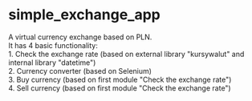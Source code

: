 # simple_exchange_app 
A virtual currency exchange based on PLN.\
It has 4 basic functionality:\
        1. Check the exchange rate (based on external library "kursywalut" and internal library "datetime")\
        2. Currency converter (based on Selenium)\
        3. Buy currency (based on first module "Check the exchange rate")\
        4. Sell currency (based on first module "Check the exchange rate")
